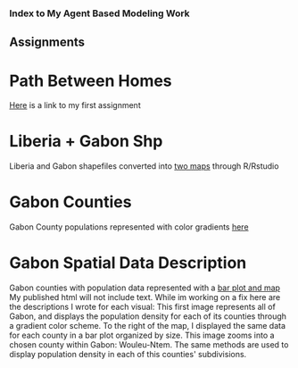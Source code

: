 ### Index to My Agent Based Modeling Work
## Assignments

# Path Between Homes
[Here](https://rpubs.com/mabuch/651829) is a link to my first assignment

# Liberia + Gabon Shp
Liberia and Gabon shapefiles converted into [two maps](https://rpubs.com/mabuch/652850) through R/Rstudio

# Gabon Counties
Gabon County populations represented with color gradients [here](https://rpubs.com/mabuch/653485)

# Gabon Spatial Data Description
Gabon counties with population data represented with a [bar plot and map](https://rpubs.com/mabuch/656240)
    My published html will not include text. While im working on a fix here are the descriptions I wrote for each visual:
        This first image represents all of Gabon, and displays the population density for each of its counties through a gradient color scheme. To the right of the map, I displayed the same data for each county in a bar plot organized by size.
        This image zooms into a chosen county within Gabon: Wouleu-Ntem. The same methods are used to display population density in each of this counties' subdivisions.
